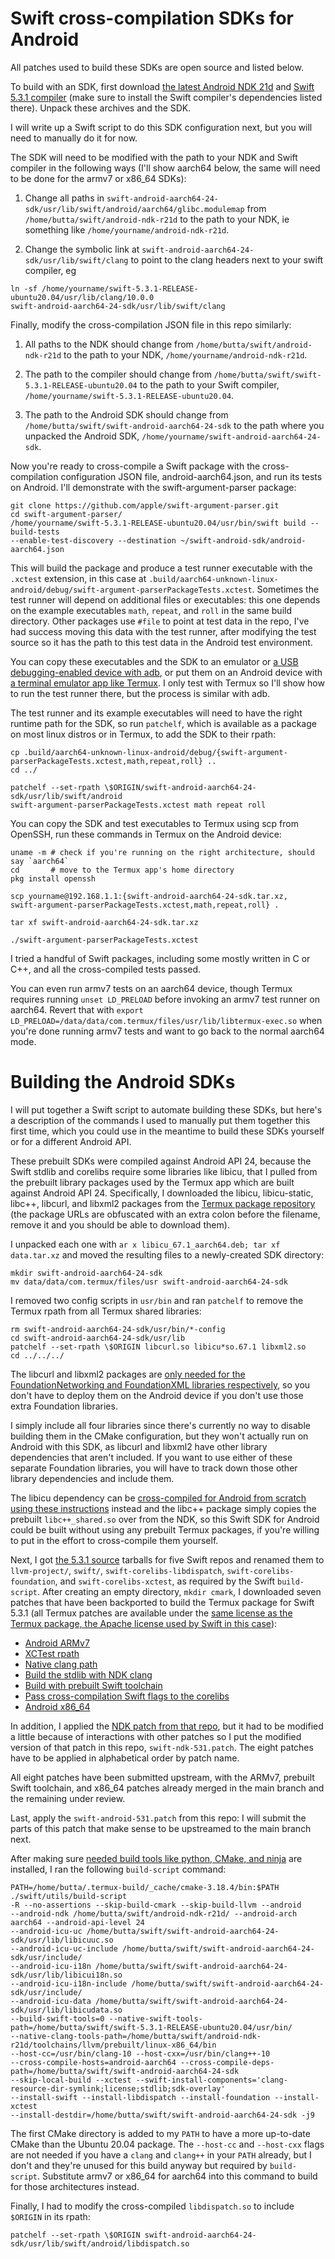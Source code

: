 # Swift cross-compilation SDKs for Android

All patches used to build these SDKs are open source and listed below.

To build with an SDK, first download
[the latest Android NDK 21d](https://developer.android.com/ndk/downloads)
and [Swift 5.3.1 compiler](https://swift.org/download/#releases) (make sure to
install the Swift compiler's dependencies listed there). Unpack these archives
and the SDK.

I will write up a Swift script to do this SDK configuration next, but you will
need to manually do it for now.

The SDK will need to be modified with the path to your NDK and Swift compiler
in the following ways (I'll show aarch64 below, the same will need to be done
for the armv7 or x86_64 SDKs):

1. Change all paths in `swift-android-aarch64-24-sdk/usr/lib/swift/android/aarch64/glibc.modulemap`
from `/home/butta/swift/android-ndk-r21d` to the path to your NDK, ie something
like `/home/yourname/android-ndk-r21d`.

2. Change the symbolic link at `swift-android-aarch64-24-sdk/usr/lib/swift/clang`
to point to the clang headers next to your swift compiler, eg

```
ln -sf /home/yourname/swift-5.3.1-RELEASE-ubuntu20.04/usr/lib/clang/10.0.0
swift-android-aarch64-24-sdk/usr/lib/swift/clang
```
Finally, modify the cross-compilation JSON file in this repo similarly:

1. All paths to the NDK should change from `/home/butta/swift/android-ndk-r21d`
to the path to your NDK, `/home/yourname/android-ndk-r21d`.

2. The path to the compiler should change from `/home/butta/swift/swift-5.3.1-RELEASE-ubuntu20.04`
to the path to your Swift compiler, `/home/yourname/swift-5.3.1-RELEASE-ubuntu20.04`.

3. The path to the Android SDK should change from `/home/butta/swift/swift-android-aarch64-24-sdk`
to the path where you unpacked the Android SDK, `/home/yourname/swift-android-aarch64-24-sdk`.

Now you're ready to cross-compile a Swift package with the cross-compilation
configuration JSON file, android-aarch64.json, and run its tests on Android.
I'll demonstrate with the swift-argument-parser package:
```
git clone https://github.com/apple/swift-argument-parser.git
cd swift-argument-parser/
/home/yourname/swift-5.3.1-RELEASE-ubuntu20.04/usr/bin/swift build --build-tests
--enable-test-discovery --destination ~/swift-android-sdk/android-aarch64.json
```
This will build the package and produce a test runner executable with the
`.xctest` extension, in this case at `.build/aarch64-unknown-linux-android/debug/swift-argument-parserPackageTests.xctest`.
Sometimes the test runner will depend on additional files or executables: this
one depends on the example executables `math`, `repeat`, and `roll` in the
same build directory. Other packages use `#file` to point at test data in the
repo, I've had success moving this data with the test runner, after modifying
the test source so it has the path to this test data in the Android test
environment.

You can copy these executables and the SDK to an emulator or [a USB
debugging-enabled device with adb](https://github.com/apple/swift/blob/release/5.3/docs/Android.md#4-deploying-the-build-products-to-the-device),
or put them on an Android device with [a terminal emulator app like Termux](https://termux.com).
I only test with Termux so I'll show how to run the test runner there, but the
process is similar with adb.

The test runner and its example executables will need to have the right runtime
path for the SDK, so run `patchelf`, which is available as a package on most
linux distros or in Termux, to add the SDK to their rpath:
```
cp .build/aarch64-unknown-linux-android/debug/{swift-argument-parserPackageTests.xctest,math,repeat,roll} ..
cd ../

patchelf --set-rpath \$ORIGIN/swift-android-aarch64-24-sdk/usr/lib/swift/android
swift-argument-parserPackageTests.xctest math repeat roll
```
You can copy the SDK and test executables to Termux using scp from OpenSSH, run
these commands in Termux on the Android device:
```
uname -m # check if you're running on the right architecture, should say `aarch64`
cd       # move to the Termux app's home directory
pkg install openssh

scp yourname@192.168.1.1:{swift-android-aarch64-24-sdk.tar.xz,
swift-argument-parserPackageTests.xctest,math,repeat,roll} .

tar xf swift-android-aarch64-24-sdk.tar.xz

./swift-argument-parserPackageTests.xctest
```
I tried a handful of Swift packages, including some mostly written in C or C++,
and all the cross-compiled tests passed.

You can even run armv7 tests on an aarch64 device, though Termux requires
running `unset LD_PRELOAD` before invoking an armv7 test runner on aarch64.
Revert that with `export LD_PRELOAD=/data/data/com.termux/files/usr/lib/libtermux-exec.so`
when you're done running armv7 tests and want to go back to the normal aarch64
mode.

# Building the Android SDKs

I will put together a Swift script to automate building these SDKs, but here's
a description of the commands I used to manually put them together this first
time, which you could use in the meantime to build these SDKs yourself or for a
different Android API.

These prebuilt SDKs were compiled against Android API 24, because the Swift
stdlib and corelibs require some libraries like libicu, that I pulled from the
prebuilt library packages used by the Termux app which are built against Android
API 24. Specifically, I downloaded the libicu, libicu-static, libc++, libcurl,
and libxml2 packages from the [Termux package
repository](http://dl.bintray.com/termux/termux-packages-24/) (the package URLs
are obfuscated with an extra colon before the filename, remove it and you should
be able to download them).

I unpacked each one with `ar x libicu_67.1_aarch64.deb; tar xf data.tar.xz` and
moved the resulting files to a newly-created SDK directory:
```
mkdir swift-android-aarch64-24-sdk
mv data/data/com.termux/files/usr swift-android-aarch64-24-sdk
```
I removed two config scripts in `usr/bin` and ran `patchelf` to remove the
Termux rpath from all Termux shared libraries:
```
rm swift-android-aarch64-24-sdk/usr/bin/*-config
cd swift-android-aarch64-24-sdk/usr/lib
patchelf --set-rpath \$ORIGIN libcurl.so libicu*so.67.1 libxml2.so
cd ../../../
```
The libcurl and libxml2 packages are [only needed for the FoundationNetworking
and FoundationXML libraries respectively](https://github.com/apple/swift-corelibs-foundation/blob/release/5.3/Docs/ReleaseNotes_Swift5.md),
so you don't have to deploy them on the Android device if you don't use those
extra Foundation libraries.

I simply include all four libraries since there's currently no way to disable
building them in the CMake configuration, but they won't actually run on
Android with this SDK, as libcurl and libxml2 have other library dependencies
that aren't included. If you want to use either of these separate Foundation
libraries, you will have to track down those other library dependencies and
include them.

The libicu dependency can be [cross-compiled for Android from scratch using
these instructions](https://github.com/apple/swift/blob/release/5.3/docs/Android.md#1-downloading-or-building-the-swift-android-stdlib-dependencies)
instead and the libc++ package simply copies the prebuilt `libc++_shared.so`
over from the NDK, so this Swift SDK for Android could be built without using
any prebuilt Termux packages, if you're willing to put in the effort to
cross-compile them yourself.

Next, I got [the 5.3.1 source](https://github.com/apple/swift/releases/tag/swift-5.3.1-RELEASE)
tarballs for five Swift repos and renamed them to `llvm-project/`, `swift/`,
`swift-corelibs-libdispatch`, `swift-corelibs-foundation`, and
`swift-corelibs-xctest`, as required by the Swift `build-script`. After creating
an empty directory, `mkdir cmark`, I downloaded seven patches that have been
backported to build the Termux package for Swift 5.3.1 (all Termux patches are
available under the [same license as the Termux package, the Apache license used
by Swift in this case](https://github.com/termux/termux-packages/blob/master/LICENSE.md#license-for-package-patches)):

- [Android ARMv7](https://github.com/termux/termux-packages/blob/master/packages/swift/swift-armv7.patch)
- [XCTest rpath](https://github.com/termux/termux-packages/blob/master/packages/swift/swift-corelibs-xctest-CMakeLists.txt.patch)
- [Native clang path](https://github.com/termux/termux-packages/blob/master/packages/swift/swift-native-tools.patch)
- [Build the stdlib with NDK clang](https://github.com/termux/termux-packages/blob/master/packages/swift/swift-runtime-flag.patch)
- [Build with prebuilt Swift toolchain](https://github.com/termux/termux-packages/blob/master/packages/swift/swift-utils-build-script-impl-build.patch)
- [Pass cross-compilation Swift flags to the corelibs](https://github.com/termux/termux-packages/blob/master/packages/swift/swift-utils-build-script-impl-cross.patch)
- [Android x86_64](https://github.com/termux/termux-packages/blob/master/packages/swift/swift-x86_64.patch)

In addition, I applied the [NDK patch from that repo](https://github.com/termux/termux-packages/blob/master/packages/swift/swift-ndk.patch),
but it had to be modified a little because of interactions with other patches so
I put the modified version of that patch in this repo, `swift-ndk-531.patch`.
The eight patches have to be applied in alphabetical order by patch name.

All eight patches have been submitted upstream, with the ARMv7, prebuilt Swift
toolchain, and x86_64 patches already merged in the main branch and the
remaining under review.

Last, apply the `swift-android-531.patch` from this repo: I will submit the
parts of this patch that make sense to be upstreamed to the main branch next.

After making sure [needed build tools like python, CMake, and ninja](https://github.com/apple/swift/tree/release/5.3/#linux)
are installed, I ran the following `build-script` command:
```
PATH=/home/butta/.termux-build/_cache/cmake-3.18.4/bin:$PATH ./swift/utils/build-script
-R --no-assertions --skip-build-cmark --skip-build-llvm --android
--android-ndk /home/butta/swift/android-ndk-r21d/ --android-arch aarch64 --android-api-level 24
--android-icu-uc /home/butta/swift/swift-android-aarch64-24-sdk/usr/lib/libicuuc.so
--android-icu-uc-include /home/butta/swift/swift-android-aarch64-24-sdk/usr/include/
--android-icu-i18n /home/butta/swift/swift-android-aarch64-24-sdk/usr/lib/libicui18n.so
--android-icu-i18n-include /home/butta/swift/swift-android-aarch64-24-sdk/usr/include/
--android-icu-data /home/butta/swift/swift-android-aarch64-24-sdk/usr/lib/libicudata.so
--build-swift-tools=0 --native-swift-tools-path=/home/butta/swift/swift-5.3.1-RELEASE-ubuntu20.04/usr/bin/
--native-clang-tools-path=/home/butta/swift/android-ndk-r21d/toolchains/llvm/prebuilt/linux-x86_64/bin
--host-cc=/usr/bin/clang-10 --host-cxx=/usr/bin/clang++-10
--cross-compile-hosts=android-aarch64 --cross-compile-deps-path=/home/butta/swift/swift-android-aarch64-24-sdk
--skip-local-build --xctest --swift-install-components='clang-resource-dir-symlink;license;stdlib;sdk-overlay'
--install-swift --install-libdispatch --install-foundation --install-xctest
--install-destdir=/home/butta/swift/swift-android-aarch64-24-sdk -j9
```
The first CMake directory is added to my `PATH` to have a more up-to-date CMake
than the Ubuntu 20.04 package. The `--host-cc` and `--host-cxx` flags are not
needed if you have a `clang` and `clang++` in your `PATH` already, but I don't
and they're unused for this build anyway but required by `build-script`.
Substitute armv7 or x86_64 for aarch64 into this command to build for those
architectures instead.

Finally, I had to modify the cross-compiled `libdispatch.so` to include
`$ORIGIN` in its rpath:
```
patchelf --set-rpath \$ORIGIN swift-android-aarch64-24-sdk/usr/lib/swift/android/libdispatch.so
```
